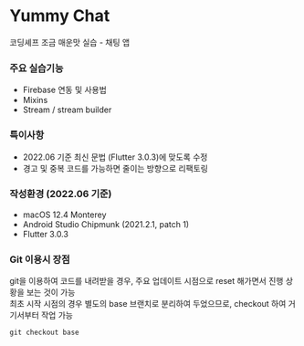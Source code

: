 # Yummy Chat

코딩셰프 조금 매운맛 실습 - 채팅 앱

### 주요 실습기능

* Firebase 연동 및 사용법
* Mixins
* Stream / stream builder

### 특이사항

* 2022.06 기준 최신 문법 (Flutter 3.0.3)에 맞도록 수정
* 경고 및 중복 코드를 가능하면 줄이는 방향으로 리팩토링

### 작성환경 (2022.06 기준)

* macOS 12.4 Monterey
* Android Studio Chipmunk (2021.2.1, patch 1)
* Flutter 3.0.3

### Git 이용시 장점

git을 이용하여 코드를 내려받을 경우, 주요 업데이트 시점으로 reset 해가면서 진행 상황을 보는 것이 가능  
최초 시작 시점의 경우 별도의 base 브랜치로 분리하여 두었으므로, checkout 하여 거기서부터 작업 가능

```
git checkout base
```
